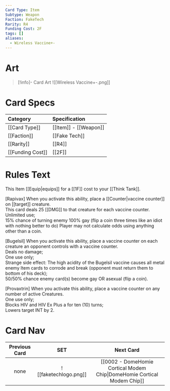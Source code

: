 ```yaml
---
Card Type: Item
Subtype: Weapon
Faction: FakeTech
Rarity: R4
Funding Cost: 2F
tags: []
aliases:
  - Wireless Vaccine+-
---
```

# Art

> [!info]- Card Art
> ![[Wireless Vaccine+-.png]]

# Card Specs

| Category | Specification| 
| :--- | :--- |
| [[Card Type]] | [[Item]] - [[Weapon]] |  
| [[Faction]] | [[Fake Tech]] | 
| [[Rarity]] | [[R4]] |  
| [[Funding Cost]] | [[2F]] |  

# Rules Text

This Item [[Equip|equips]] for a [[1F]] cost to your [[Think Tank]].  

[Rapivax] When you activate this ability, place a [[Counter|vaccine counter]] on [[target]] creature.  
This card deals 25 [[DMG]] to that creature for each vaccine counter.  
Unlimited use;  
15% chance of turning enemy 100% gay (flip a coin three times like an idiot with nothing better to do) Player may not calculate odds using anything other than a coin.  

[Bugelsil] When you activate this ability, place a vaccine counter on each creature an opponent controls with a vaccine counter.  
Deals no damage;  
One use only;  
Strange side effect: The high acidity of the Bugelsil vaccine causes all metal enemy Item cards to corrode and break (opponent must return them to bottom of his deck);  
50/50% chance enemy card(s) become gay OR asexual (flip a coin).  

[Provaxtrin] When you activate this ability, place a vaccine counter on any number of active Creatures.  
One use only;  
Blocks HIV and HIV Ex Plus a for ten (10) turns;  
Lowers target INT by 2.  

# Card Nav

| Previous Card |    SET | Next Card |
| :-----:| :-----: | :-----: |
| none | ![[faketechlogo.png]] | [[0002 - DomeHomie Cortical Modem Chip\|DomeHomie Cortical Modem Chip]] |


